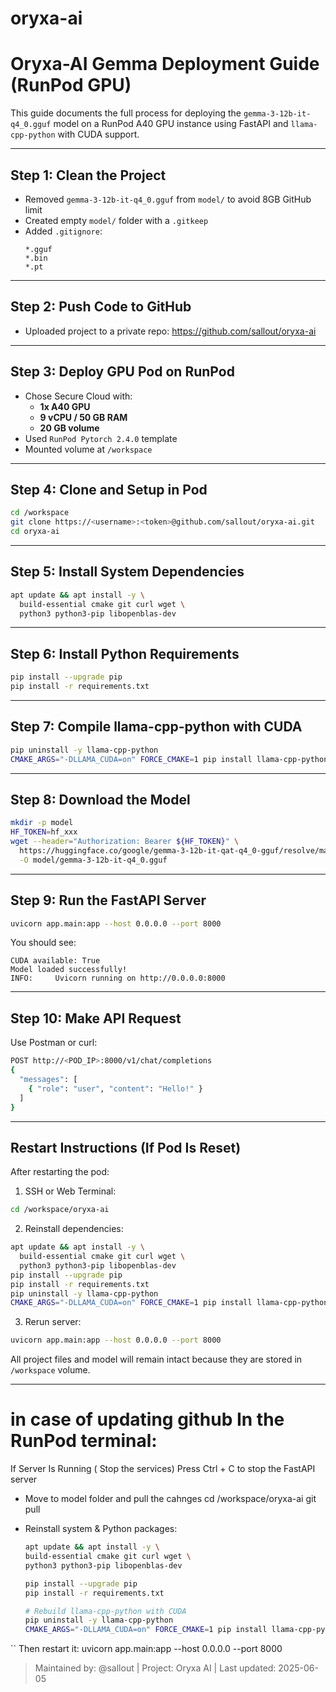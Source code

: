 # oryxa-ai

# Oryxa-AI Gemma Deployment Guide (RunPod GPU)

This guide documents the full process for deploying the `gemma-3-12b-it-q4_0.gguf` model on a RunPod A40 GPU instance using FastAPI and `llama-cpp-python` with CUDA support.

---

## Step 1: Clean the Project
- Removed `gemma-3-12b-it-q4_0.gguf` from `model/` to avoid 8GB GitHub limit
- Created empty `model/` folder with a `.gitkeep`
- Added `.gitignore`:
  ```
  *.gguf
  *.bin
  *.pt
  ```

---

## Step 2: Push Code to GitHub
- Uploaded project to a private repo: https://github.com/sallout/oryxa-ai

---

## Step 3: Deploy GPU Pod on RunPod
- Chose Secure Cloud with:
  - **1x A40 GPU**
  - **9 vCPU / 50 GB RAM**
  - **20 GB volume**
- Used `RunPod Pytorch 2.4.0` template
- Mounted volume at `/workspace`

---

## Step 4: Clone and Setup in Pod
```bash
cd /workspace
git clone https://<username>:<token>@github.com/sallout/oryxa-ai.git
cd oryxa-ai
```

---

## Step 5: Install System Dependencies
```bash
apt update && apt install -y \
  build-essential cmake git curl wget \
  python3 python3-pip libopenblas-dev
```

---

## Step 6: Install Python Requirements
```bash
pip install --upgrade pip
pip install -r requirements.txt
```

---

## Step 7: Compile llama-cpp-python with CUDA
```bash
pip uninstall -y llama-cpp-python
CMAKE_ARGS="-DLLAMA_CUDA=on" FORCE_CMAKE=1 pip install llama-cpp-python --no-cache-dir --force-reinstall
```

---

## Step 8: Download the Model
```bash
mkdir -p model
HF_TOKEN=hf_xxx
wget --header="Authorization: Bearer ${HF_TOKEN}" \
  https://huggingface.co/google/gemma-3-12b-it-qat-q4_0-gguf/resolve/main/gemma-3-12b-it-q4_0.gguf \
  -O model/gemma-3-12b-it-q4_0.gguf
```

---

## Step 9: Run the FastAPI Server
```bash
uvicorn app.main:app --host 0.0.0.0 --port 8000
```
You should see:
```
CUDA available: True
Model loaded successfully!
INFO:     Uvicorn running on http://0.0.0.0:8000
```

---

## Step 10: Make API Request
Use Postman or curl:
```bash
POST http://<POD_IP>:8000/v1/chat/completions
{
  "messages": [
    { "role": "user", "content": "Hello!" }
  ]
}
```

---

## Restart Instructions (If Pod Is Reset)

After restarting the pod:

1. SSH or Web Terminal:
```bash
cd /workspace/oryxa-ai
```

2. Reinstall dependencies:
```bash
apt update && apt install -y \
  build-essential cmake git curl wget \
  python3 python3-pip libopenblas-dev
pip install --upgrade pip
pip install -r requirements.txt
pip uninstall -y llama-cpp-python
CMAKE_ARGS="-DLLAMA_CUDA=on" FORCE_CMAKE=1 pip install llama-cpp-python --no-cache-dir --force-reinstall
```

3. Rerun server:
```bash
uvicorn app.main:app --host 0.0.0.0 --port 8000
```

All project files and model will remain intact because they are stored in `/workspace` volume.

---

# in case of updating github In the RunPod terminal:
If Server Is Running ( Stop the services)
Press Ctrl + C to stop the FastAPI server

- Move to model folder and pull the cahnges 
cd /workspace/oryxa-ai
git pull

- Reinstall system & Python packages:
  ```bash
  apt update && apt install -y \
  build-essential cmake git curl wget \
  python3 python3-pip libopenblas-dev

  pip install --upgrade pip
  pip install -r requirements.txt

  # Rebuild llama-cpp-python with CUDA
  pip uninstall -y llama-cpp-python
  CMAKE_ARGS="-DLLAMA_CUDA=on" FORCE_CMAKE=1 pip install llama-cpp-python --no-cache-dir --force-reinstall
``
Then restart it:
uvicorn app.main:app --host 0.0.0.0 --port 8000



> Maintained by: @sallout | Project: Oryxa AI | Last updated: 2025-06-05
